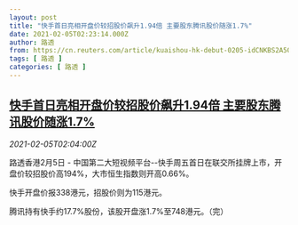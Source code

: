 ```yaml
---
layout: post
title: "快手首日亮相开盘价较招股价飙升1.94倍 主要股东腾讯股价随涨1.7%"
date: 2021-02-05T02:23:14.000Z
author: 路透
from: https://cn.reuters.com/article/kuaishou-hk-debut-0205-idCNKBS2A506J
tags: [ 路透 ]
categories: [ 路透 ]
---
```

<!--1612491794000-->
[快手首日亮相开盘价较招股价飙升1.94倍 主要股东腾讯股价随涨1.7%](https://cn.reuters.com/article/kuaishou-hk-debut-0205-idCNKBS2A506J)
------

<div>
<div><i>2021-02-05T02:04:00Z</i></div><p>路透香港2月5日 - 中国第二大短视频平台--快手周五首日在联交所挂牌上市，开盘价较招股价高194%，大市恒生指数则开高0.66%。</p><p>快手开盘价报338港元，招股价则为115港元。</p><p>腾讯持有快手约17.7%股份，该股开盘涨1.7%至748港元。（完）</p>
</div>
